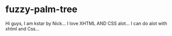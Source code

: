 # fuzzy-palm-tree
Hi guys, 
I am kstar by Nick… 
 I love XHTML AND CSS alot...
I can do alot with xhtml and Css… 
